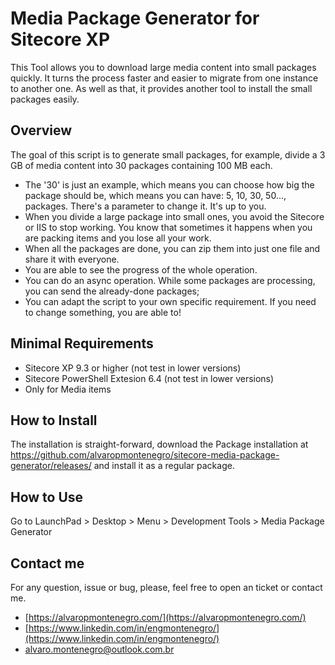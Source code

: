 # Media Package Generator for Sitecore XP
This Tool allows you to download large media content into small packages quickly. It turns the process faster and easier to migrate from one instance to another one.
As well as that, it provides another tool to install the small packages easily.

## Overview
The goal of this script is to generate small packages, for example, divide a 3 GB of media content into 30 packages containing 100 MB each.
- The '30' is just an example, which means you can choose how big the package should be, which means you can have: 5, 10, 30, 50..., packages. There's a parameter to change it. It's up to you.
- When you divide a large package into small ones, you avoid the Sitecore or IIS to stop working. You know that sometimes it happens when you are packing items and you lose all your work.
- When all the packages are done, you can zip them into just one file and share it with everyone.
- You are able to see the progress of the whole operation.
- You can do an async operation. While some packages are processing, you can send the already-done packages;
- You can adapt the script to your own specific requirement. If you need to change something, you are able to!

## Minimal Requirements
- Sitecore XP 9.3 or higher (not test in lower versions)
- Sitecore PowerShell Extesion 6.4 (not test in lower versions)
- Only for Media items

## How to Install
The installation is straight-forward, download the Package installation at  https://github.com/alvaropmontenegro/sitecore-media-package-generator/releases/ and install it as a regular package.

## How to Use
Go to LaunchPad > Desktop > Menu > Development Tools > Media Package Generator

## Contact me
For any question, issue or bug, please, feel free to open an ticket or contact me.
- [https://alvaropmontenegro.com/](https://alvaropmontenegro.com/)
- [https://www.linkedin.com/in/engmontenegro/](https://www.linkedin.com/in/engmontenegro/)
- [alvaro.montenegro@outlook.com.br](mailto:alvaro.montenegro@outlook.com.br)

